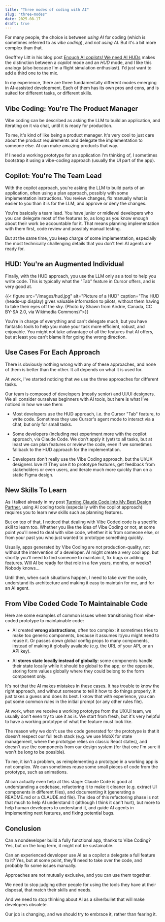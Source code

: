 ```yaml
---
title: "Three modes of coding with AI"
slug: "three-modes"
date: 2025-08-17
draft: true
---
```


For many people, the choice is between _using AI_ for coding (which is sometimes referred to as _vibe coding_), and _not using AI_. But it's a bit more complex than that.

Geoffrey Litt in his blog post [Enough AI copilots! We need AI HUDs](https://www.geoffreylitt.com/2025/07/27/enough-ai-copilots-we-need-ai-huds) makes the distinction between a _copilot_ mode and an _HUD_ mode, and I like this analogy (also because I'm a flight simulation enthusiast). I'd just want to add a third one to the mix.

In my experience, there are three fundamentally different modes emerging in AI-assisted development. Each of them has its own pros and cons, and is suited for different tasks, or different skills.

## Vibe Coding: You're The Product Manager

Vibe coding can be described as asking the LLM to build an application, and iterating on it via chat, until it is ready for production.

To me, it's kind of like being a product manager. It's very cool to just care about the product requirements and delegate the implementation to someone else. AI can make amazing products that way.

If I need a working prototype for an application I'm thinking of, I sometimes bootstrap it using a vibe-coding approach (usually the UI part of the app).

## Copilot: You're The Team Lead

With the copilot approach, you're asking the LLM to build parts of an application, often using a plan approach, possibly with some implementation instructions. You review changes, fix manually what is easier to you than it is for the LLM, and approve or deny the changes.

You're basically a team lead. You have junior or midlevel developers who you can delegate most of the features to, as long as you know enough about their work be accountable for it. That means planning implementation with them first, code review and possibly manual testing.

But at the same time, you keep charge of some implementation, especially the most technically challenging details that you don't feel AI agents are ready for.

## HUD: You're an Augmented Individual

Finally, with the HUD approach, you use the LLM only as a tool to help you write code. This is typically what the "Tab" feature in Cursor offers, and is very good at.

{{< figure
src="/images/hud.jpg"
alt="Picture of a HUD"
caption="The HUD (heads-up display) gives valuable information to pilots, without them having to take their eyes off the sky. (Photo by Shawn from Airdrie, Canada, CC BY-SA 2.0, via Wikimedia Commons)">}}

You're in charge of everything and can't delegate much, but you have fantastic tools to help you make your task more efficient, robust, and enjoyable. You might not take advantage of all the features that AI offers, but at least you can't blame it for going the wrong direction.

## Use Cases For Each Approach

There is obviously nothing wrong with any of these approaches, and none of them is better than the other. It all depends on what it is used for.

At work, I've started noticing that we use the three approaches for different tasks.

Our team is composed of developers (mostly senior) and UI/UI designers. We all consider ourselves beginners with AI tools, but here is what I've noticed in how we use them:

- Most developers use the HUD approach, i.e. the Cursor "Tab" feature, to write code. Sometimes they use Cursor's agent mode to interact via a chat, but only for small tasks.

- Some developers (including me) experiment more with the copilot approach, via Claude Code. We don't apply it (yet) to all tasks, but at least we can plan features or review the code, even if we sometimes fallback to the HUD approach for the implementation.

- Developers don't really use the Vibe Coding approach, but the UI/UX designers love it! They use it to prototype features, get feedback from stakeholders or even users, and iterate much more quickly than on a static Figma design.

## New Skills To Learn

As I talked already in my post [Turning Claude Code Into My Best Design Partner](/design-partner), using AI coding tools (especially with the copilot approach) requires you to learn new skills such as planning features.

But on top of that, I noticed that dealing with Vibe Coded code is a specific skill to learn too. Whether you like the idea of Vibe Coding or not, at some point you'll need to deal with vibe code, whether it is from someone else, or from your past you who just wanted to prototype something quickly.

Usually, apps generated by Vibe Coding are not production-quality, not without the intervention of a developer. AI might create a very cool app, but shortly you'll need to find someone to maintain it, fix bugs or adding features. Will AI be ready for that role in a few years, months, or weeks? Nobody knows…

Until then, when such situations happen, I need to take over the code, understand its architecture and making it easy to maintain for me, and for an AI agent.

## From Vibe Coded Code To Maintainable Code

Here are some examples of common issues when transitioning from vibe-coded prototype to maintainable code:

- AI created **wrong abstractions**, often too complex: it sometimes tries to make too generic components, because it assumes it/you might need to reuse it. Or passes down global config props to many components, instead of making it globally available (e.g. the URL of your API, or an API key).

- AI **stores state locally instead of globally**: some components handle their state locally while it should be global to the app; or the opposite, storing form values globally where they could belong to the form component only.

It's not that the AI makes mistakes in these cases. It has trouble to know the right approach, and without someone to tell it how to do things properly, it just takes a guess and does its best. I know that with experience, you can put some common rules in the initial prompt (or any other rules file).

At work, when we receive a working prototype from the UX/UI team, we usually don't even try to use it as is. We start from fresh, but it's very helpful to have a working prototype of what the feature must look like.

The reason why we don't use the code generated for the prototype is that it doesn't respect our full tech stack (e.g. we use MobX for state management, where the prototype relies on classic React states), and doesn't use the components from our design system (for that one I'm sure it won't be long to be possible).

To me, it isn't a problem, as reimplementing a prototype in a working app is not complex. We can sometimes reuse some small pieces of code from the prototype, such as animations.

AI can actually even help at this stage: Claude Code is good at understanding a codebase, refactoring it to make it cleaner (e.g. extract UI components in different files), and documenting it (generating a README.md or a CLAUDE.md file). The idea of this refactoring phase is not that much to help AI understand it (although I think it can't hurt), but more to help human developers to understand it, and guide AI agents in implementing next features, and fixing potential bugs.

## Conclusion

Can a nondeveloper build a fully functional app, thanks to Vibe Coding? Yes, but on the long term, it might not be sustainable.

Can an experienced developer use AI as a copilot a delegate a full feature to it? Yes, but at some point, they'll need to take over the code, and probably fix some issues manually.

Approaches are not mutually exclusive, and you can use them together.

We need to stop judging other people for using the tools they have at their disposal, that match their skills and needs.

And we need to stop thinking about AI as a silverbullet that will make developers obsolete.

Our job is changing, and we should try to embrace it, rather than fearing it.
